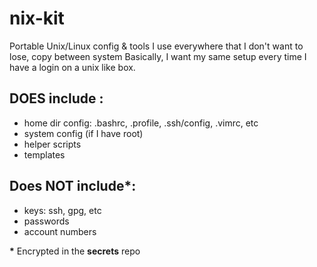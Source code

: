 # nix-kit
Portable Unix/Linux config &amp; tools I use everywhere that I don't want to lose, copy between system
Basically, I want my same setup every time I have a login on a unix like box.

## DOES include :
* home dir config: .bashrc, .profile, .ssh/config, .vimrc, etc
* system config (if I have root)
* helper scripts
* templates

## Does NOT include*:
* keys: ssh, gpg, etc
* passwords
* account numbers

<b>*</b> Encrypted in the **secrets** repo

